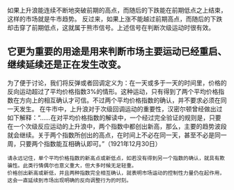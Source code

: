 如果上升浪能连续不断地突破前期的高点，而随后的下跌能在前期低点之上结束，这样的市场就是牛市趋势。
反过来，如果上涨不能越过前期高点，而随后的下跌却击穿了前期低点，这就属于熊市信号。上述信号在判断次级运动时很有效。

## 它更为重要的用途是用来判断市场主要运动已经重启、继续延续还是正在发生改变。
为了便于讨论，我们将反弹或者回调定义为：在一天或多于一天的时间里，价格的反向运动超过了平均价格指数3%的情形。这种运动，只有得到了两个平均价格指数在方向上的相互确认才可信。不过两个平均价格指数的确认，并不要求必须在同一天发生。
在牛市中，上升浪对于次级回调运动的重要性，汉密尔顿曾经做出过如下解释：“……在对平均价格指数的解读中，一个经过完全验证的规则是，只要在一个次级反应运动的上升浪中，两个指数中都创出新高，那么，主要的趋势波段就会继续。关于两个指数所创出的高点，在时间上不必在同一天，甚至不必是同一周，只要两个指数能互相确认即可。”（1921年12月30日）
```
请永远记住，单个平均价格指数的新高点或新低点，如若没有得到另一个指数的确认，就具有欺骗性。此类行情偶尔也意义重大，但大多时候无足轻重。
价格创出新高或新低，并且两种指数完全相互确认，就表明市场运动的控制性力量仍在起作用，这会一直延续到市场出现明确的反向调整行为的时刻。
```